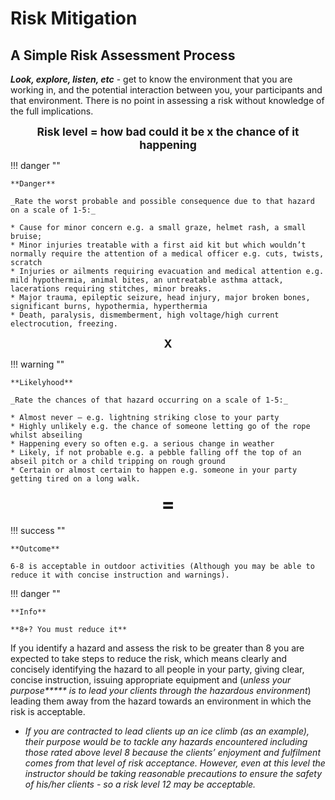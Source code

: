 # Risk Mitigation

## A Simple Risk Assessment Process

_**Look, explore, listen, etc**_ - get to know the environment that you are working in, and the potential interaction between you, your participants and that environment. There is no point in assessing a risk without knowledge of the full implications.

<div style="text-align: center; font-weight:bold;font-size:1.1rem">Risk level = how bad could it be x the chance of it happening</div>

!!! danger ""

    **Danger**

    _Rate the worst probable and possible consequence due to that hazard on a scale of 1-5:_
    
    * Cause for minor concern e.g. a small graze, helmet rash, a small bruise;
    * Minor injuries treatable with a first aid kit but which wouldn’t normally require the attention of a medical officer e.g. cuts, twists, scratch
    * Injuries or ailments requiring evacuation and medical attention e.g. mild hypothermia, animal bites, an untreatable asthma attack, lacerations requiring stitches, minor breaks.
    * Major trauma, epileptic seizure, head injury, major broken bones, significant burns, hypothermia, hyperthermia
    * Death, paralysis, dismemberment, high voltage/high current electrocution, freezing.

<div style="text-align: center; font-weight:bold;font-size:1.1rem">X</div>

!!! warning ""

    **Likelyhood**

    _Rate the chances of that hazard occurring on a scale of 1-5:_

    * Almost never – e.g. lightning striking close to your party
    * Highly unlikely e.g. the chance of someone letting go of the rope whilst abseiling
    * Happening every so often e.g. a serious change in weather
    * Likely, if not probable e.g. a pebble falling off the top of an abseil pitch or a child tripping on rough ground
    * Certain or almost certain to happen e.g. someone in your party getting tired on a long walk.

<div style="text-align: center; font-weight:bold;font-size:2rem">=</div>

!!! success ""

    **Outcome**

    6-8 is acceptable in outdoor activities (Although you may be able to reduce it with concise instruction and warnings).

!!! danger ""

    **Info**
    
    **8+? You must reduce it**

If you identify a hazard and assess the risk to be greater than 8 you are expected to take steps to reduce the risk, which means clearly and concisely identifying the hazard to all people in your party, giving clear, concise instruction, issuing appropriate equipment and (_unless your purpose***** is to lead your clients through the hazardous environment_) leading them away from the hazard towards an environment in which the risk is acceptable.

* _If you are contracted to lead clients up an ice climb (as an example), their purpose would be to tackle any hazards encountered including those rated above level 8 because the clients’ enjoyment and fulfilment comes from that level of risk acceptance. However, even at this level the instructor should be taking reasonable precautions to ensure the safety of his/her clients - so a risk level 12 may be acceptable._
